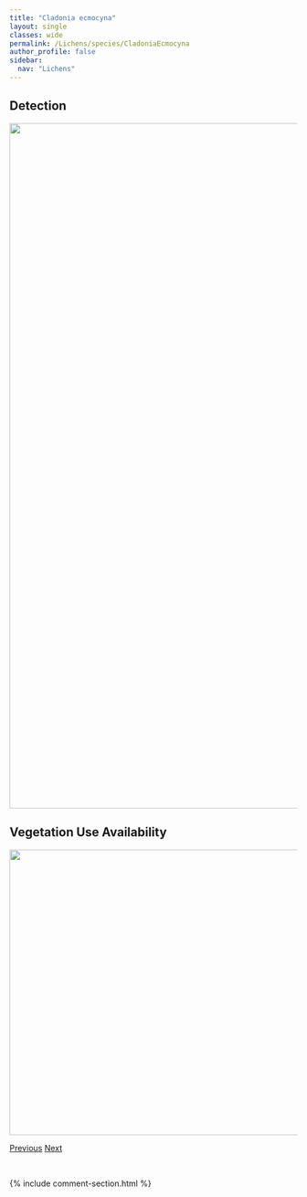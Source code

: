 ```yaml
---
title: "Cladonia ecmocyna"
layout: single
classes: wide
permalink: /Lichens/species/CladoniaEcmocyna
author_profile: false
sidebar:
  nav: "Lichens"
---
```


<h2>Detection</h2>

<a href="https://drive.google.com/uc?export=view&id=11OVNLpULlQQ_oBjkA4goV4UdHRFLUEpb">
<img src="https://drive.google.com/uc?export=view&id=11OVNLpULlQQ_oBjkA4goV4UdHRFLUEpb" height = "1200" width = "800">
</a>


<h2>Vegetation Use Availability</h2>

<a href="https://drive.google.com/uc?export=view&id=1XQP3JemSYl5efNZ2TyZNBdxj16jzm_q9">
<img src="https://drive.google.com/uc?export=view&id=1XQP3JemSYl5efNZ2TyZNBdxj16jzm_q9" height = "500" width = "1000">
</a>


<a href="/DevelopmentWebsite/Lichens/species/CladoniaDigitata" class="pagination--pager" title="Cladonia digitata">Previous</a> <a href="/DevelopmentWebsite/Lichens/species/CladoniaFimbriata" class="pagination--pager" title="Cladonia fimbriata">Next</a>

<p>&nbsp;</p>

{% include comment-section.html %}
